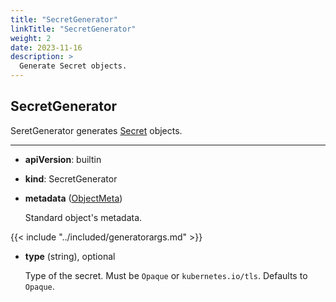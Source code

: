 ```yaml
---
title: "SecretGenerator"
linkTitle: "SecretGenerator"
weight: 2
date: 2023-11-16
description: >
  Generate Secret objects.
---
```


## SecretGenerator
SeretGenerator generates [Secret] objects.

---

* **apiVersion**: builtin
* **kind**: SecretGenerator
* **metadata** ([ObjectMeta](https://kubernetes.io/docs/reference/kubernetes-api/common-definitions/object-meta/#ObjectMeta))

  Standard object's metadata.

{{< include "../included/generatorargs.md" >}}

* **type** (string), optional

    Type of the secret. Must be `Opaque` or `kubernetes.io/tls`. Defaults to `Opaque`.

[Secret]: https://kubernetes.io/docs/reference/kubernetes-api/config-and-storage-resources/secret-v1/
